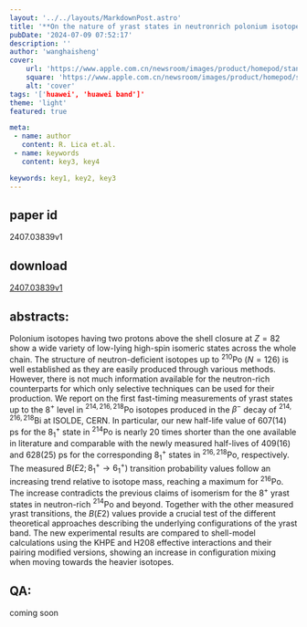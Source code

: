 ```yaml
---
layout: '../../layouts/MarkdownPost.astro'
title: '**On the nature of yrast states in neutronrich polonium isotopes**'
pubDate: '2024-07-09 07:52:17'
description: ''
author: 'wanghaisheng'
cover:
    url: 'https://www.apple.com.cn/newsroom/images/product/homepod/standard/Apple-HomePod-hero-230118_big.jpg.large_2x.jpg'
    square: 'https://www.apple.com.cn/newsroom/images/product/homepod/standard/Apple-HomePod-hero-230118_big.jpg.large_2x.jpg'
    alt: 'cover'
tags: '['huawei', 'huawei band']' 
theme: 'light'
featured: true

meta:
 - name: author
   content: R. Lica et.al.
 - name: keywords
   content: key3, key4

keywords: key1, key2, key3
---
```


## paper id
2407.03839v1
## download
[2407.03839v1](http://arxiv.org/abs/2407.03839v1)
## abstracts:
Polonium isotopes having two protons above the shell closure at $Z=82$ show a wide variety of low-lying high-spin isomeric states across the whole chain. The structure of neutron-deficient isotopes up to $^{210}$Po ($N=126$) is well established as they are easily produced through various methods. However, there is not much information available for the neutron-rich counterparts for which only selective techniques can be used for their production. We report on the first fast-timing measurements of yrast states up to the 8$^+$ level in $^{214,216,218}$Po isotopes produced in the $\beta^-$ decay of $^{214,216,218}$Bi at ISOLDE, CERN. In particular, our new half-life value of 607(14) ps for the 8$_1^+$ state in $^{214}$Po is nearly 20 times shorter than the one available in literature and comparable with the newly measured half-lives of 409(16) and 628(25) ps for the corresponding 8$_1^+$ states in $^{216,218}$Po, respectively. The measured $B(E2;8_1^+ \to 6_1^+)$ transition probability values follow an increasing trend relative to isotope mass, reaching a maximum for $^{216}$Po. The increase contradicts the previous claims of isomerism for the $8^+$ yrast states in neutron-rich $^{214}$Po and beyond. Together with the other measured yrast transitions, the $B(E2)$ values provide a crucial test of the different theoretical approaches describing the underlying configurations of the yrast band. The new experimental results are compared to shell-model calculations using the KHPE and H208 effective interactions and their pairing modified versions, showing an increase in configuration mixing when moving towards the heavier isotopes.
## QA:
coming soon
